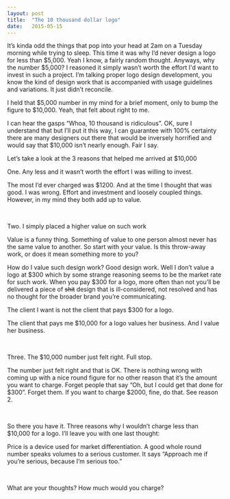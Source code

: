 ```yaml
---
layout: post
title:  "The 10 thousand dollar logo"
date:   2015-05-15
---
```


It’s kinda odd the things that pop into your head at 2am on a Tuesday morning while trying to sleep. This time it was why I’d never design a logo for less than $5,000. Yeah I know, a fairly random thought. Anyways, why the number $5,000? I reasoned it simply wasn’t worth the effort I'd want to invest in such a project. I’m talking proper logo design development, you know the kind of design work that is accompanied with usage guidelines and variations. It just didn’t reconcile.

I held that $5,000 number in my mind for a brief moment, only to bump the figure to $10,000. Yeah, that felt about right to me.

I can hear the gasps “Whoa, 10 thousand is ridiculous”. OK, sure I understand that but I’ll put it this way, I can guarantee with 100% certainty there are many designers out there that would be inversely horrified and would say that $10,000 isn’t nearly enough. Fair I say.

<p class="break break-subhead">Let’s take a look at the 3 reasons that helped me arrived at $10,000</p>

<p class="subhead purple-light">One. Any less and it wasn’t worth the effort I was willing to invest.</p>

The most I’d ever charged was $1200. And at the time I thought that was good. I was wrong. Effort and investment and loosely coupled things. However, in my mind they both add up to value.

<br />

<p class="subhead purple-light">Two. I simply placed a higher value on such work</p>

Value is a funny thing. Something of value to one person almost never has the same value to another. So start with your value. Is this throw-away work, or does it mean something more to you?

How do I value such design work? Good design work. Well I don’t value a logo at $300 which by some strange reasoning seems to be the market rate for such work. When you pay $300 for a logo, more often than not you’ll be delivered a piece of <s>shit</s> design that is ill-considered, not resolved and has no thought for the broader brand you’re communicating.

<span class="highlight">The client I want is not the client that pays $300 for a logo.</span>

The client that pays me $10,000 for a logo values her business. And I value her business.

<br />

<p class="subhead purple-light">Three. The $10,000 number just felt right. Full stop.</p>

The number just felt right and that is OK. There is nothing wrong with coming up with a nice round figure for no other reason that it’s the amount you want to charge. Forget people that say “Oh, but I could get that done for $300”. Forget them. If you want to charge $2000, fine, do that. See reason 2.

<br />

So there you have it. Three reasons why I wouldn’t charge less than $10,000 for a logo. I’ll leave you with one last thought:

Price is a device used for market differentiation. A good whole round number speaks volumes to a serious customer. It says “Approach me if you’re serious, because I’m serious too.”

<br />

What are your thoughts? How much would you charge?

